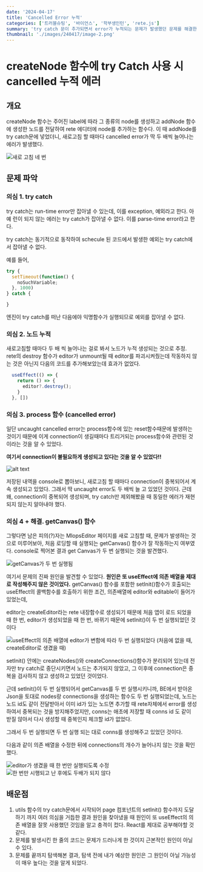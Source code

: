 ```yaml
---
date: '2024-04-17'
title: 'Cancelled Error 누적'
categories: ['트러블슈팅', '바이언스', '학부생인턴', 'rete.js']
summary: 'try catch 문이 추가되면서 error가 누적되는 문제가 발생했던 문제를 해결한 경험'
thumbnail: './images/240417/image-2.png'
---
```


# createNode 함수에 try Catch 사용 시 cancelled 누적 에러

## 개요

createNode 함수는 주어진 label에 따라 그 종류의 node를 생성하고 addNode 함수에 생성한 노드를 전달하여 rete 에디터에 node를 추가하는 함수다. 이 때 addNode를 try catch문에 넣었더니, 새로고침 할 때마다 cancelled error가 딱 두 배씩 늘어나는 에러가 발생했다.

<!-- 왜지? 단순히 try catch가 문제가 아닐 것 같아 -->

![새로 고침 네 번](./images/240417/image-1.png)

<!-- 와..진짜 감도 안잡혀 뭐지............?? -->

## 문제 파악

### 의심 1. try catch

try catch는 run-time error만 잡아낼 수 있는데, 이를 exception, 예외라고 한다.
아예 런이 되지 않는 에러는 try catch가 잡아낼 수 없다.
이를 parse-time error라고 한다.

try catch는 동기적으로 동작하여 schecule 된 코드에서 발생한 예외는 try catch에서 잡아낼 수 없다.

예를 들어,

```js
try { 
  setTimeout(function() {
    noSuchVariable;
  }, 1000)
} catch {

}
```

엔진이 try catch를 떠난 다음에야 익명함수가 실행되므로 예외를 잡아낼 수 없다.

### 의심 2. 노드 누적

새로고침할 때마다 두 배 씩 늘어나는 걸로 봐서 노드가 누적 생성되는 것으로 추정.
rete의 destroy 함수가 editor가 unmount될 때 editor를 파괴시켜줬는데 작동하지 않는 것은 아닌지 다음의 코드를 추가해보았는데 효과가 없었다.

```js
  useEffect(() => {
    return () => {
      editor?.destroy();
    }
  }, [])
```

### 의심 3. process 함수 (cancelled error)

일단 uncaught cancelled error는 process함수에 있는 reset함수때문에 발생하는 것이기 때문에 이게 connection이 생길때마다 트리거되는 process함수와 관련된 것이라는 것을 알 수 있었다.

**여기서 connection이 불필요하게 생성되고 있다는 것을 알 수 있었다!!**

![alt text](./images/240417/image-6.png)

저장된 내역을 console로 뽑아보니, 새로고침 할 때마다 connection이 중복되어서 계속 생성되고 있었다. 그래서 딱 uncaught error도 두 배씩 늘 고 있었던 것이다. 근데 왜, connection이 중복되어 생성되며, try catch만 제외해봤을 때 동일한 에러가 재현되지 않는지 알아내야 했다.

### 의심 4 + 해결. getCanvas() 함수

그렇다면 남은 피의(?)자는 MlopsEditor 페이지를 새로 고침할 때, 문제가 발생하는 것으로 미루어보아, 처음 로딩할 때 실행되는 getCanvas() 함수가 잘 작동하는지 여부였다. console로 찍어본 결과 get Canvas가 두 번 실행되는 것을 발견했다.

![getCanvas가 두 번 실행됨](./images/240417/image-10.png)

여기서 문제의 진짜 원인을 발견할 수 있었다. **원인은 또 useEffect에 의존 배열을 제대로 작성해주지 않은 것이었다.** getCanvas() 함수를 포함한 setInit()함수가 호출되는 useEffect의 콜백함수를 호출하기 위한 조건, 의존배열에 editor와 editable이 들어가 있었는데,

editor는 createEditor라는 rete 내장함수로 생성되기 때문에 처음 앱이 로드 되었을 때 한 번, editor가 생성되었을 때 한 번, 바뀌기 때문에 setInit()이 두 번 실행되었던 것이다

![useEffect의 의존 배열에 editor가 변함에 따라 두 번 실행되었다 (처음에 없을 때, createEditor로 생겼을 때)](./images/240417/image-9.png)

setInit() 안에는 createNodes()와 createConnections()함수가 분리되어 있는데 전자만 try catch로 중단시키면서 노드는 추가되지 않았고, 그 이후에 connection은 중복을 검사하지 않고 생성하고 있었던 것이었다.

근데 setInit()이 두 번 실행되어서 getCanvas를 두 번 실행시키니까, BE에서 받아온 Json을 토대로 nodes랑 connections을 생성하는 함수도 두 번 실행되었는데, 노드는 노드 id도 같이 전달받아서 이미 id가 있는 노드면 추가할 때 rete자체에서 error를 생성하여서 중복되는 것을 방지해주었지만, conns는 애초에 저장할 때 conns id 도 같이 받질 않아서 다시 생성할 때 중복인지 체크할 id가 없었다.

그래서 두 번 실행되면 두 번 실행 되는 대로 conns를 생성해주고 있었던 것이다.

다음과 같이 의존 배열을 수정한 뒤에 connections의 개수가 늘어나지 않는 것을 확인했다.

![editor가 생겼을 때 한 번만 실행되도록 수정](./images/240417/image-11.png)
![한 번만 시행되고 난 후에도 두배가 되지 않다](./images/240417/image-12.png)

<!-- ![createNodesByJson, createConnsByJson 코드!!](./images/240417/image-13.png) -->

## 배운점

1. utils 함수의 try catch문에서 시작되어 page 컴포넌트의 setInit() 함수까지 도달하기 까지 여러 의심을 거듭한 결과 원인을 찾아냈을 때 원인이 또 useEffect의 의존 배열을 잘못 사용했던 것임을 알고 충격이 컸다. React를 제대로 공부해야할 것 같다.
1. 문제를 발생시킨 한 줄의 코드는 문제가 드러나게 한 것이지 근본적인 원인이 아닐 수 있다.
1. 문제를 끝까지 탐색해본 결과, 탐색 전에 내가 예상한 원인은 그 원인이 아닐 가능성이 매우 높다는 것을 알게 되었다.
